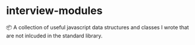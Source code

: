 # interview-modules
📦 A collection of useful javascript data structures and classes I wrote that are not inlcuded in the standard library.
